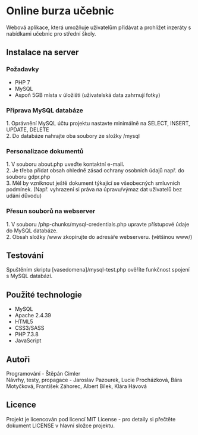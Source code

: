 <h1>Online burza učebnic</h1>
Webová aplikace, která umožňuje uživatelům přidávat a prohlížet inzeráty s nabídkami učebnic pro střední školy.

<h2>Instalace na server</h2>

<h3>Požadavky</h3>
<ul>
	<li>PHP 7</li>
	<li>MySQL</li>
	<li>Aspoň 5GB místa v úložišti (uživatelská data zahrnují fotky)</li>
</ul>

<h3>Příprava MySQL databáze</h3>
1. Oprávnění MySQL účtu projektu nastavte minimálně na SELECT, INSERT, UPDATE, DELETE<br>
2. Do databáze nahrajte oba soubory ze složky /mysql

<h3>Personalizace dokumentů</h3>
1. V souboru about.php uveďte kontaktní e-mail.<br>
2. Je třeba přidat obsah ohledně zásad ochrany osobních údajů např. do souboru gdpr.php<br>
3. Měl by vzniknout ještě dokument týkající se všeobecných smluvních podmínek. (Např. vyhrazení si práva na úpravu/výmaz dat uživatelů bez udání důvodu)

<h3>Přesun souborů na webserver</h3>
1. V souboru /php-chunks/mysql-credentials.php upravte přístupové údaje do MySQL databáze.<br>
2. Obsah složky /www zkopírujte do adresáře webserveru. (většinou www/)

<h2>Testování</h2>
Spuštěním skriptu [vasedomena]/mysql-test.php ověříte funkčnost spojení s MySQL databází.<br>

<h2>Použité technologie</h2>
<ul>
	<li>MySQL</li>
	<li>Apache 2.4.39</li>
	<li>HTML5</li>
	<li>CSS3/SASS</li>
	<li>PHP 7.3.8</li>
	<li>JavaScript</li>
</ul>

<h2>Autoři</h2>
Programování - Štěpán Cimler<br>
Návrhy, testy, propagace - Jaroslav Pazourek, Lucie Procházková, Bára Motyčková, František Záhorec, Albert Bílek, Klára Hávová

<h2>Licence</h2>
Projekt je licencován pod licencí MIT License - pro detaily si přečtěte dokument LICENSE v hlavní složce projektu.
